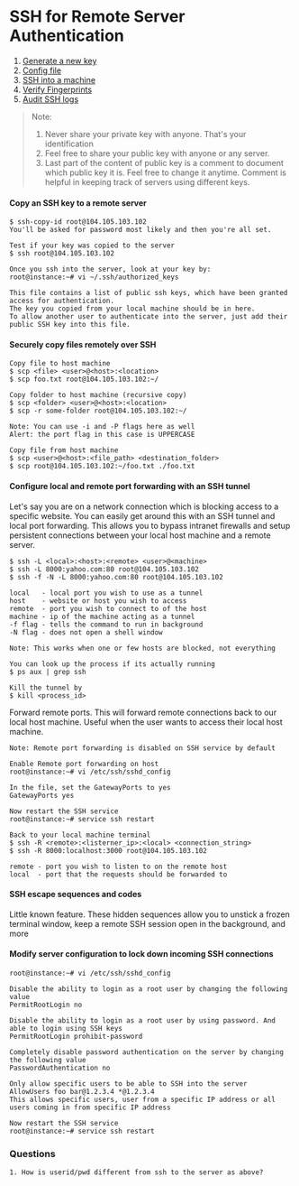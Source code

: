 # SSH for Remote Server Authentication

1. [Generate a new key](./ssh_keygen.md)
2. [Config file](./ssh_config_file.md)
3. [SSH into a machine](./ssh_into_a_machine.md)
4. [Verify Fingerprints](./ssh_verify_fingerprints.md)
5. [Audit SSH logs](./ssh_audit_logs.md)

> Note:
>
> 1. Never share your private key with anyone. That's your identification
> 2. Feel free to share your public key with anyone or any server.
> 3. Last part of the content of public key is a comment to document which public key it is. Feel free to change it anytime. Comment is helpful in keeping track of servers using different keys.

#### Copy an SSH key to a remote server

```
$ ssh-copy-id root@104.105.103.102
You'll be asked for password most likely and then you're all set.

Test if your key was copied to the server
$ ssh root@104.105.103.102

Once you ssh into the server, look at your key by:
root@instance:~# vi ~/.ssh/authorized_keys

This file contains a list of public ssh keys, which have been granted access for authentication.
The key you copied from your local machine should be in here.
To allow another user to authenticate into the server, just add their public SSH key into this file.
```

#### Securely copy files remotely over SSH

```
Copy file to host machine
$ scp <file> <user>@<host>:<location>
$ scp foo.txt root@104.105.103.102:~/

Copy folder to host machine (recursive copy)
$ scp <folder> <user>@<host>:<location>
$ scp -r some-folder root@104.105.103.102:~/

Note: You can use -i and -P flags here as well
Alert: the port flag in this case is UPPERCASE

Copy file from host machine
$ scp <user>@<host>:<file_path> <destination_folder>
$ scp root@104.105.103.102:~/foo.txt ./foo.txt
```

#### Configure local and remote port forwarding with an SSH tunnel

Let's say you are on a network connection which is blocking access to a specific website. You can easily get around this with an SSH tunnel and local port forwarding. This allows you to bypass intranet firewalls and setup persistent connections between your local host machine and a remote server.

```
$ ssh -L <local>:<host>:<remote> <user>@<machine>
$ ssh -L 8000:yahoo.com:80 root@104.105.103.102
$ ssh -f -N -L 8000:yahoo.com:80 root@104.105.103.102

local   - local port you wish to use as a tunnel
host    - website or host you wish to access
remote  - port you wish to connect to of the host
machine - ip of the machine acting as a tunnel
-f flag - tells the command to run in background
-N flag - does not open a shell window

Note: This works when one or few hosts are blocked, not everything

You can look up the process if its actually running
$ ps aux | grep ssh

Kill the tunnel by
$ kill <process_id>
```

Forward remote ports. This will forward remote connections back to our local host machine. Useful when the user wants to access their local host machine.

```
Note: Remote port forwarding is disabled on SSH service by default 

Enable Remote port forwarding on host
root@instance:~# vi /etc/ssh/sshd_config

In the file, set the GatewayPorts to yes
GatewayPorts yes

Now restart the SSH service
root@instance:~# service ssh restart

Back to your local machine terminal
$ ssh -R <remote>:<listerner_ip>:<local> <connection_string>
$ ssh -R 8000:localhost:3000 root@104.105.103.102

remote - port you wish to listen to on the remote host
local  - port that the requests should be forwarded to
```

#### SSH escape sequences and codes

Little known feature. These hidden sequences allow you to unstick a frozen terminal window, keep a remote SSH session open in the background, and more

#### Modify server configuration to lock down incoming SSH connections

```
root@instance:~# vi /etc/ssh/sshd_config

Disable the ability to login as a root user by changing the following value
PermitRootLogin no

Disable the ability to login as a root user by using password. And able to login using SSH keys
PermitRootLogin prohibit-password

Completely disable password authentication on the server by changing the following value
PasswordAuthentication no

Only allow specific users to be able to SSH into the server
AllowUsers foo bar@1.2.3.4 *@1.2.3.4
This allows specific users, user from a specific IP address or all users coming in from specific IP address

Now restart the SSH service
root@instance:~# service ssh restart
```

### Questions

```
1. How is userid/pwd different from ssh to the server as above?
```



